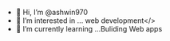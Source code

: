 - 👋 Hi, I’m @ashwin970
- 👀 I’m interested in ... web development</>
- 🌱 I’m currently learning ...Buliding Web apps

<!---
ashwin970/ashwin970 is a ✨ special ✨ repository because its `README.md` (this file) appears on your GitHub profile.
You can click the Preview link to take a look at your changes.
--->
